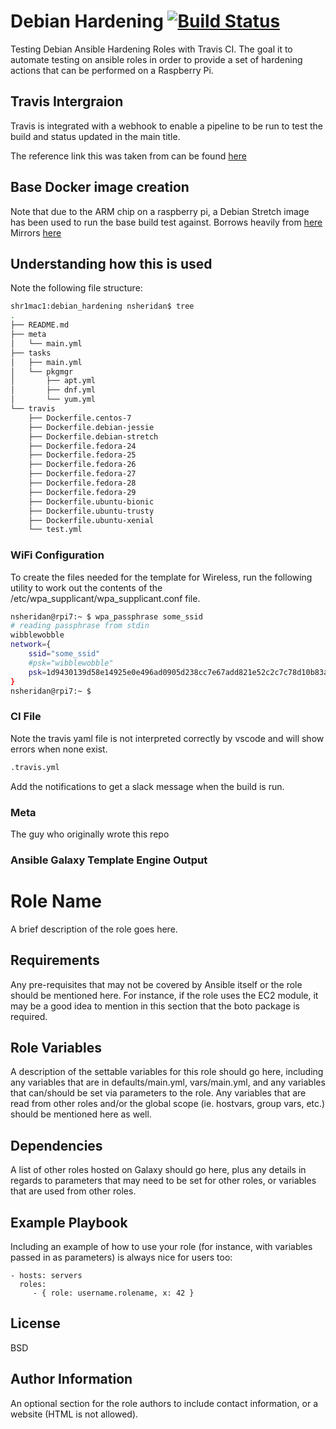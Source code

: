# Debian Hardening [![Build Status](https://travis-ci.org/soapdish/debian_hardening.svg?branch=master)](https://travis-ci.org/soapdish/debian_hardening)

Testing Debian Ansible Hardening Roles with Travis CI.  The goal it to automate testing on ansible roles in order to provide a 
set of hardening actions that can be performed on a Raspberry Pi.  

## Travis Intergraion

Travis is integrated with a webhook to enable a pipeline to be run to test the build and status updated in the main title.

The reference link this was taken from can be found [here](https://blog.travis-ci.com/2017-11-30-testing-ansible-roles-using-docker-on-travis)

## Base Docker image creation

Note that due to the ARM chip on a raspberry pi, a Debian Stretch image has been used to run the base build test against.
Borrows heavily from [here](https://github.com/moby/moby/blob/master/contrib/mkimage.sh)
Mirrors [here](http://mirror.ox.ac.uk/sites/archive.raspbian.org/archive/raspbian/)

## Understanding how this is used

Note the following file structure:

```bash
shr1mac1:debian_hardening nsheridan$ tree
.
├── README.md
├── meta
│   └── main.yml
├── tasks
│   ├── main.yml
│   └── pkgmgr
│       ├── apt.yml
│       ├── dnf.yml
│       └── yum.yml
└── travis
    ├── Dockerfile.centos-7
    ├── Dockerfile.debian-jessie
    ├── Dockerfile.debian-stretch
    ├── Dockerfile.fedora-24
    ├── Dockerfile.fedora-25
    ├── Dockerfile.fedora-26
    ├── Dockerfile.fedora-27
    ├── Dockerfile.fedora-28
    ├── Dockerfile.fedora-29
    ├── Dockerfile.ubuntu-bionic
    ├── Dockerfile.ubuntu-trusty
    ├── Dockerfile.ubuntu-xenial
    └── test.yml
```
### WiFi Configuration

To create the files needed for the template for Wireless, run the following utility to work out the contents of the 
/etc/wpa_supplicant/wpa_supplicant.conf file.

```bash
nsheridan@rpi7:~ $ wpa_passphrase some_ssid
# reading passphrase from stdin
wibblewobble
network={
	ssid="some_ssid"
	#psk="wibblewobble"
	psk=1d9430139d58e14925e0e496ad0905d238cc7e67add821e52c2c7c78d10b83ae
}
nsheridan@rpi7:~ $ 
```

### CI File

Note the travis yaml file is not interpreted correctly by vscode and will show errors when none exist.

```bash
.travis.yml
```

Add the notifications to get a slack message when the build is run.

### Meta

The guy who originally wrote this repo

### Ansible Galaxy Template Engine Output

Role Name
=========

A brief description of the role goes here.

Requirements
------------

Any pre-requisites that may not be covered by Ansible itself or the role should be mentioned here. For instance, if the role uses the EC2 module, it may be a good idea to mention in this section that the boto package is required.

Role Variables
--------------

A description of the settable variables for this role should go here, including any variables that are in defaults/main.yml, vars/main.yml, and any variables that can/should be set via parameters to the role. Any variables that are read from other roles and/or the global scope (ie. hostvars, group vars, etc.) should be mentioned here as well.

Dependencies
------------

A list of other roles hosted on Galaxy should go here, plus any details in regards to parameters that may need to be set for other roles, or variables that are used from other roles.

Example Playbook
----------------

Including an example of how to use your role (for instance, with variables passed in as parameters) is always nice for users too:

    - hosts: servers
      roles:
         - { role: username.rolename, x: 42 }

License
-------

BSD

Author Information
------------------

An optional section for the role authors to include contact information, or a website (HTML is not allowed).
